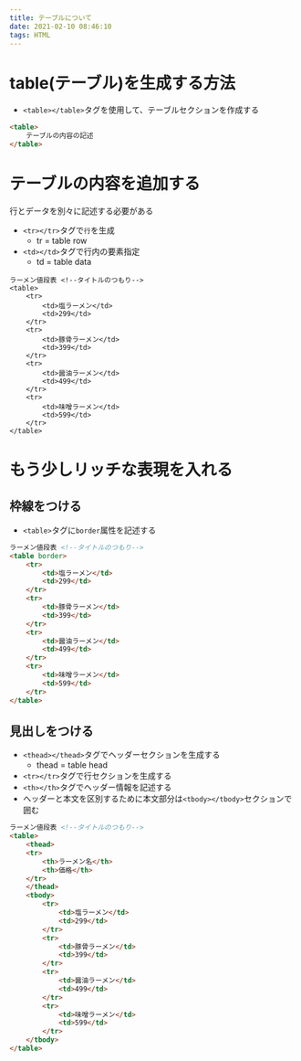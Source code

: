 ```yaml
---
title: テーブルについて
date: 2021-02-10 08:46:10
tags: HTML
---
```

# table(テーブル)を生成する方法
- `<table></table>`タグを使用して、テーブルセクションを作成する
```html
<table>
	テーブルの内容の記述
</table>
```
# テーブルの内容を追加する
行とデータを別々に記述する必要がある
- `<tr></tr>`タグで`行`を生成
	- tr = table row
- `<td></td>`タグで行内の要素指定
	- td = table data

```htnl
ラーメン値段表	<!--タイトルのつもり-->
<table>
	<tr>
		<td>塩ラーメン</td>
		<td>299</td>
	</tr>
	<tr>
		<td>豚骨ラーメン</td>
		<td>399</td>
	</tr>
	<tr>
		<td>醤油ラーメン</td>
		<td>499</td>
	</tr>
	<tr>
		<td>味噌ラーメン</td>
		<td>599</td>
	</tr>
</table>
```

# もう少しリッチな表現を入れる
## 枠線をつける
- `<table>`タグに`border`属性を記述する
```html
ラーメン値段表	<!--タイトルのつもり-->
<table border>
	<tr>
		<td>塩ラーメン</td>
		<td>299</td>
	</tr>
	<tr>
		<td>豚骨ラーメン</td>
		<td>399</td>
	</tr>
	<tr>
		<td>醤油ラーメン</td>
		<td>499</td>
	</tr>
	<tr>
		<td>味噌ラーメン</td>
		<td>599</td>
	</tr>
</table>
```
## 見出しをつける
- `<thead></thead>`タグでヘッダーセクションを生成する
	- thead = table head
- `<tr></tr>`タグで行セクションを生成する
- `<th></th>`タグでヘッダー情報を記述する 
- ヘッダーと本文を区別するために本文部分は`<tbody></tbody>`セクションで囲む

```html
ラーメン値段表	<!--タイトルのつもり-->
<table>
	<thead>
	<tr>
		<th>ラーメン名</th>
		<th>価格</th>
	</tr>
	</thead>
	<tbody>
		<tr>
			<td>塩ラーメン</td>
			<td>299</td>
		</tr>
		<tr>
			<td>豚骨ラーメン</td>
			<td>399</td>
		</tr>
		<tr>
			<td>醤油ラーメン</td>
			<td>499</td>
		</tr>
		<tr>
			<td>味噌ラーメン</td>
			<td>599</td>
		</tr>
	</tbody>
</table>

```

